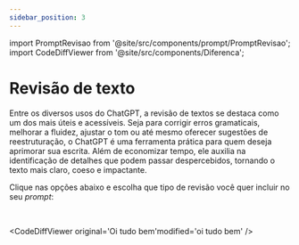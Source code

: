 ```yaml
---
sidebar_position: 3
---
```

import PromptRevisao from '@site/src/components/prompt/PromptRevisao';
import CodeDiffViewer from '@site/src/components/Diferenca';

# Revisão de texto
Entre os diversos usos do ChatGPT, a revisão de textos se destaca como um dos mais úteis e acessíveis. Seja para corrigir erros gramaticais, melhorar a fluidez, ajustar o tom ou até mesmo oferecer sugestões de reestruturação, o ChatGPT é uma ferramenta prática para quem deseja aprimorar sua escrita. Além de economizar tempo, ele auxilia na identificação de detalhes que podem passar despercebidos, tornando o texto mais claro, coeso e impactante.

Clique nas opções abaixo e escolha que tipo de revisão você quer incluir no seu *prompt*:

<PromptRevisao />

<br />

<CodeDiffViewer original='Oi tudo  bem'modified='oi tudo bem' />
